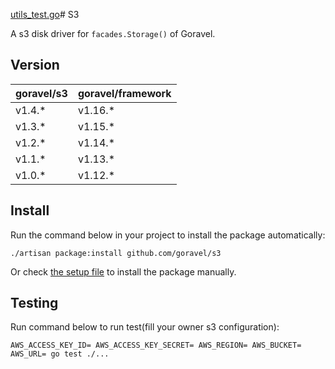 [utils_test.go](..%2Foss%2Futils_test.go)# S3

A s3 disk driver for `facades.Storage()` of Goravel.

## Version

| goravel/s3 | goravel/framework |
|------------|-------------------|
| v1.4.*     | v1.16.*           |
| v1.3.*     | v1.15.*           |
| v1.2.*     | v1.14.*           |
| v1.1.*     | v1.13.*           |
| v1.0.*     | v1.12.*           |

## Install

Run the command below in your project to install the package automatically:

```
./artisan package:install github.com/goravel/s3
```

Or check [the setup file](./setup/setup.go) to install the package manually.

## Testing

Run command below to run test(fill your owner s3 configuration):

```
AWS_ACCESS_KEY_ID= AWS_ACCESS_KEY_SECRET= AWS_REGION= AWS_BUCKET= AWS_URL= go test ./...
```
